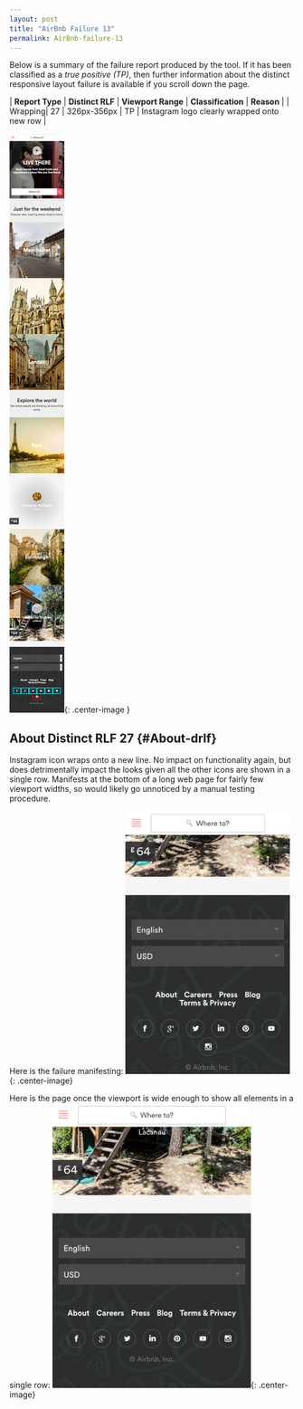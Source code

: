 ```yaml
---
layout: post
title: "AirBnb Failure 13"
permalink: AirBnb-failure-13
---
```

Below is a summary of the failure report produced by the tool. If it has been classified as a *true positive (TP)*, then further information about the distinct responsive layout failure is available if you scroll down the page.

| **Report Type** | **Distinct RLF** | **Viewport Range** | **Classification** | **Reason** |
| Wrapping| 27 | 326px-356px | TP | Instagram logo clearly wrapped onto new row | 

![Screenshot of the fault](assets/images/AirBnb/fault13/wrappingWidth341.png){: .center-image }

## About Distinct RLF 27 {#About-drlf}

Instagram icon wraps onto a new line. No impact on functionality again, but does detrimentally impact the looks given all the other icons are shown in a single row. Manifests at the bottom of a long web page for fairly few viewport widths, so would likely go unnoticed by a manual testing procedure.

Here is the failure manifesting:
![Bad](assets/good-bad/rlf27/bad.png){: .center-image}

Here is the page once the viewport is wide enough to show all elements in a single row:
![OK](assets/good-bad/rlf27/ok.png){: .center-image}
